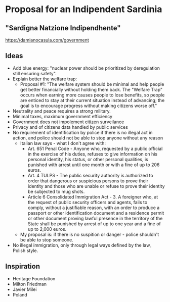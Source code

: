 # Proposal for an Indipendent Sardinia

## "Sardigna Natzione Indipendhente"

https://damianocasula.com/government

## Ideas

- Add blue energy: "nuclear power should be prioritized by deregulation still ensuring safety".
- Explain better the welfare trap:
  - Proposal #1: "The welfare system should be minimal and help people get better financially without holding them back. The "Welfare Trap" occurs when earning more causes people to lose benefits, so people are enticed to stay at their current situation instead of advancing; the goal is to encourage progress without making citizens worse off."
- Neutrality and peace requires a strong military.
- Minimal taxes, maximum government efficiency
- Government does not impolement citizen surveilance
- Privacy and  of citizens data handled by public services
- No requirement of identification by police if there is no illegal act in action, and police should not be able to stop anyone without any reason
  - Italian law says - what I don't agree with:
    - Art. 651 Penal Code - Anyone who, requested by a public official in the exercise of his duties, refuses to give information on his personal identity, his status, or other personal qualities, is punished with arrest until one month or with a fine of up to 206 euros.
    - Art. 4 TULPS - The public security authority is authorized to order that dangerous or suspicious persons to prove their identity and those who are unable or refuse to prove their identity be subjected to mug shots.
    - Article 6 Consolidated Immigration Act - 3. A foreigner who, at the request of public security officers and agents, fails to comply, without a justifiable reason, with an order to produce a passport or other identification document and a residence permit or other document proving lawful presence in the territory of the State shall be punished by arrest of up to one year and a fine of up to 2,000 euros.
  - My proposal is: if there is no suspition or danger - police shouldn't be able to stop someone.
- No illegal immigration, only through legal ways defined by the law, Polish style.

## Inspiration

- Heritage Foundation
- Milton Friedman
- Javier Milei
- Poland 
